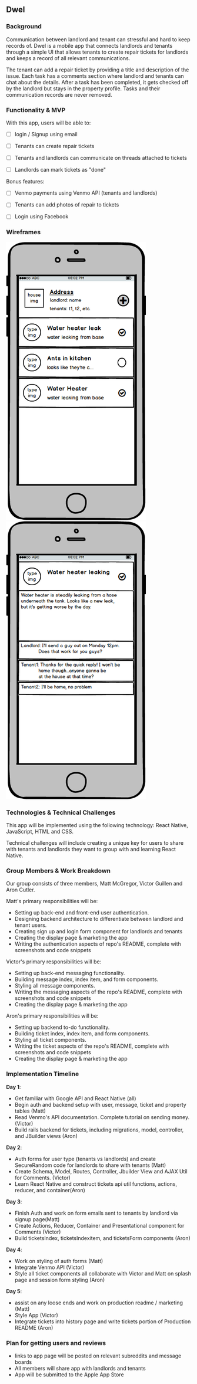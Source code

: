 ## Dwel

### Background

Communication between landlord and tenant can stressful and hard to keep records of. Dwel is a mobile app that connects landlords and tenants through a simple UI that allows tenants to create repair tickets for landlords and keeps a record of all relevant communications.

The tenant can add a repair ticket by providing a title and description of the issue. Each task has a comments section where landlord and tenants can chat about the details. After a task has been completed, it gets checked off by the landlord but stays in the property profile. Tasks and their communication records are never removed.


### Functionality & MVP

With this app, users will be able to:

- [ ] login / Signup using email
- [ ] Tenants can create repair tickets
- [ ] Tenants and landlords can communicate on threads attached to tickets
- [ ] Landlords can mark tickets as "done"


Bonus features:

- [ ] Venmo payments using Venmo API (tenants and landlords)
- [ ] Tenants can add photos of repair to tickets
- [ ] Login using Facebook


### Wireframes

![location_page](wireframes/location_home.png)
![location_page](wireframes/ticket_page.png)


### Technologies & Technical Challenges

This app will be implemented using the following technology: React Native,
JavaScript, HTML and CSS.


Technical challenges will include creating a unique key for users to share with
tenants and landlords they want to group with and learning React Native.


### Group Members & Work Breakdown

Our group consists of three members, Matt McGregor, Victor Guillen and Aron Cutler.  

Matt's primary responsibilities will be:

- Setting up back-end and front-end user authentication.
- Designing backend architecture to differentiate between landlord and tenant users.
- Creating sign up and login form component for landlords and tenants
- Creating the display page & marketing the app
- Writing the authentication aspects of repo's README, complete with screenshots and code snippets  

Victor's primary responsibilities will be:

- Setting up back-end messaging functionality.
- Building message index, index item, and form components.  
- Styling all message components.  
- Writing the messaging aspects of the repo's README, complete with screenshots and code snippets
- Creating the display page & marketing the app

Aron's primary responsibilities will be:

- Setting up backend to-do functionality.  
- Building ticket index, index item, and form components.  
- Styling all ticket components.  
- Writing the ticket aspects of the repo's README, complete with screenshots and code snippets
- Creating the display page & marketing the app

### Implementation Timeline

**Day 1**:
- Get familiar with Google API and React Native (all)
- Begin auth and backend setup with user, message, ticket and property tables (Matt)
- Read Venmo's API documentation. Complete tutorial on sending money. (Victor)
- Build rails backend for tickets, including migrations, model, controller, and JBuilder views (Aron)

**Day 2**:
-  Auth forms for user type (tenants vs landlords) and create SecureRandom code for landlords
   to share with tenants (Matt)
- Create Schema, Model, Routes, Controller, Jbuilder View and AJAX Util for Comments. (Victor)
- Learn React Native and construct tickets api util functions, actions, reducer, and container(Aron)


**Day 3**:
-  Finish Auth and work on form emails sent to tenants by landlord via signup page(Matt)
- Create Actions, Reducer, Container and Presentational component for Comments (Victor)
- Build ticketsIndex, ticketsIndexitem, and ticketsForm components (Aron)

**Day 4**:
-  Work on styling of auth forms (Matt)
- Integrate Venmo API (Victor)
- Style all ticket components all collaborate with Victor and Matt on splash page and session form styling (Aron)


**Day 5**:
- assist on any loose ends and work on production readme / marketing (Matt)
- Style App (Victor)
- Integrate tickets into history page and write tickets portion of Production README (Aron)

### Plan for getting users and reviews
- links to app page will be posted on relevant subreddits and message boards
- All members will share app with landlords and tenants
- App will be submitted to the Apple App Store  
